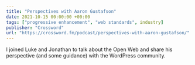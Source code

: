 ```yaml
---
title: "Perspectives with Aaron Gustafson"
date: 2021-10-15 00:00:00 +00:00
tags: ["progressive enhancement", "web standards", industry]
publisher: "Crossword"
url: "https://crossword.fm/podcast/perspectives-with-aaron-gustafson/"
---
```


I joined Luke and Jonathan to talk about the Open Web and share his perspective (and some guidance) with the WordPress community.
